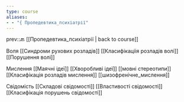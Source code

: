 ```yaml
---
type: course
aliases: 
- - "{ Пропедевтика_психіатрії"
---
```


prev::🔙 [[Пропедевтика_психіатрії | back to course]]

Воля
[[Синдроми рухових розладів]]
[[Класифікаціія розладів волі]]
[[Порушення волі]]

Мислення
[[Маячні ідеї]]
[[Хворобливі ідеї]] 
[[мовні стереотипи]]
[[Класифікація розладів мислення]]
[[шизофренічне_мислення]]

Свідомість
[[Складові свідомості]]
[[Властивості свідомості]]
[[Класифікація порушень свідомості]]